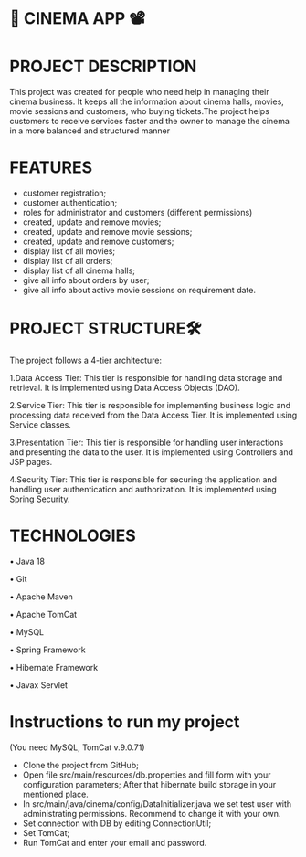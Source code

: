 ﻿# 🎥 CINEMA APP 📽
# PROJECT DESCRIPTION
This project was created for people who need help in managing their cinema business. It keeps all the information about cinema halls, movies, movie sessions and customers, who buying tickets.The project helps customers to receive services faster and the owner to manage the cinema in a more balanced and structured manner
# FEATURES
- customer registration;
- customer authentication;
- roles for administrator and customers (different permissions)
- created, update and remove movies;
- created, update and remove movie sessions;
- created, update and remove customers;
- display list of all movies;
- display list of all orders;
- display list of all cinema halls;
- give all info about orders by user;
- give all info about active movie sessions on requirement date.
# PROJECT STRUCTURE🛠
The project follows a 4-tier architecture:

1.Data Access Tier: This tier is responsible for handling data storage and retrieval. It is implemented using Data Access Objects (DAO).

2.Service Tier: This tier is responsible for implementing business logic and processing data received from the Data Access Tier. It is implemented using Service classes.

3.Presentation Tier: This tier is responsible for handling user interactions and presenting the data to the user. It is implemented using Controllers and JSP pages.

4.Security Tier: This tier is responsible for securing the application and handling user authentication and authorization. It is implemented using Spring Security.
# TECHNOLOGIES
• Java 18

• Git

• Apache Maven

• Apache TomCat

• MySQL

• Spring Framework

• Hibernate Framework

• Javax Servlet
# Instructions to run my project
(You need MySQL, TomCat v.9.0.71)

- Clone the project from GitHub;
- Open file src/main/resources/db.properties and fill form with your configuration parameters; After that hibernate build storage in your mentioned place.
- In src/main/java/cinema/config/DataInitializer.java we set test user with administrating permissions. Recommend to change it with your own.
- Set connection with DB by editing ConnectionUtil;
- Set TomCat;
- Run TomCat and enter your email and password.
